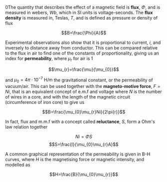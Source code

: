 0The quantity that describes the effect of a magnetic field is **flux**, $\Phi$, and is measured in webers, $Wb$, which in SI units is voltage-seconds. The **flux density** is measured in, Teslas, $T$, and is defined as pressure or density of flux

$$B=\frac{\Phi}{A}$$

Experimental observations also show that it is proportional to current, $i$, and inversely to distance away from conductor. This can be compared relative to the flux in air to find one of the constants of proportionality, giving us an index for **permeability**, where $\mu_{r}$ for air is 1

$$\mu_{r}=\frac{\mu}{\mu_{0}}$$

and $\mu_{0}=4\pi\cdot{10^{-7}}\text{ H/m}$ the gravitational constant, or the permeability of vacuum/air. This can be used together with the **magneto-motive force**, $F=Ni$, that is an equivalent concept of e.m.f and voltage where $N$ is the number of wires in a core, and with the length of the magnetic circuit (circumference of iron core) to give us

$$B=\frac{\mu_{0}\mu_{r}Ni}{2\pi{r}}$$

In fact, flux and m.m.f with a concept called **reluctance**, $S$, form a Ohm's law relation together

$$Ni=\Phi{S}$$
$$S=\frac{l}{\mu_{0}\mu_{r}A}$$

A common graphical representation of the permeability is given in B-H curves, where $H$ is the magnetising force or magnetic intensity, and modelled as

$$H=\frac{B}{\mu_{0}\mu_{r}}$$